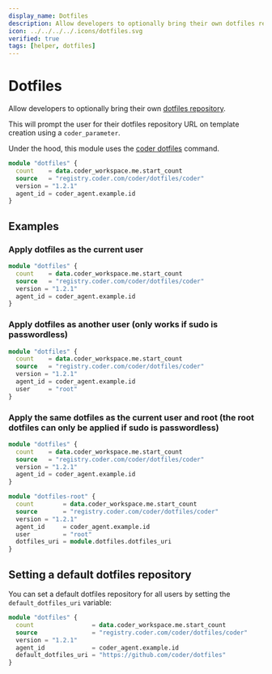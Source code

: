 ```yaml
---
display_name: Dotfiles
description: Allow developers to optionally bring their own dotfiles repository to customize their shell and IDE settings!
icon: ../../../../.icons/dotfiles.svg
verified: true
tags: [helper, dotfiles]
---
```


# Dotfiles

Allow developers to optionally bring their own [dotfiles repository](https://dotfiles.github.io).

This will prompt the user for their dotfiles repository URL on template creation using a `coder_parameter`.

Under the hood, this module uses the [coder dotfiles](https://coder.com/docs/v2/latest/dotfiles) command.

```tf
module "dotfiles" {
  count    = data.coder_workspace.me.start_count
  source   = "registry.coder.com/coder/dotfiles/coder"
  version = "1.2.1"
  agent_id = coder_agent.example.id
}
```

## Examples

### Apply dotfiles as the current user

```tf
module "dotfiles" {
  count    = data.coder_workspace.me.start_count
  source   = "registry.coder.com/coder/dotfiles/coder"
  version = "1.2.1"
  agent_id = coder_agent.example.id
}
```

### Apply dotfiles as another user (only works if sudo is passwordless)

```tf
module "dotfiles" {
  count    = data.coder_workspace.me.start_count
  source   = "registry.coder.com/coder/dotfiles/coder"
  version = "1.2.1"
  agent_id = coder_agent.example.id
  user     = "root"
}
```

### Apply the same dotfiles as the current user and root (the root dotfiles can only be applied if sudo is passwordless)

```tf
module "dotfiles" {
  count    = data.coder_workspace.me.start_count
  source   = "registry.coder.com/coder/dotfiles/coder"
  version = "1.2.1"
  agent_id = coder_agent.example.id
}

module "dotfiles-root" {
  count        = data.coder_workspace.me.start_count
  source       = "registry.coder.com/coder/dotfiles/coder"
  version = "1.2.1"
  agent_id     = coder_agent.example.id
  user         = "root"
  dotfiles_uri = module.dotfiles.dotfiles_uri
}
```

## Setting a default dotfiles repository

You can set a default dotfiles repository for all users by setting the `default_dotfiles_uri` variable:

```tf
module "dotfiles" {
  count                = data.coder_workspace.me.start_count
  source               = "registry.coder.com/coder/dotfiles/coder"
  version = "1.2.1"
  agent_id             = coder_agent.example.id
  default_dotfiles_uri = "https://github.com/coder/dotfiles"
}
```
